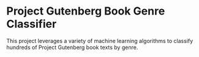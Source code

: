# Project Gutenberg Book Genre Classifier

This project leverages a variety of machine learning algorithms to classify hundreds of Project Gutenberg book texts by genre.
